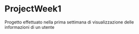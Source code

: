# ProjectWeek1
Progetto effettuato nella prima settimana di visualizzazione delle informazioni di un utente
